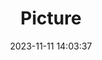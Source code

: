 ---
weight: 1
images:
- /images/edited/21.jpeg
title: Picture
date: 2023-11-11 14:03:37
tags:
- luminar
- work
---